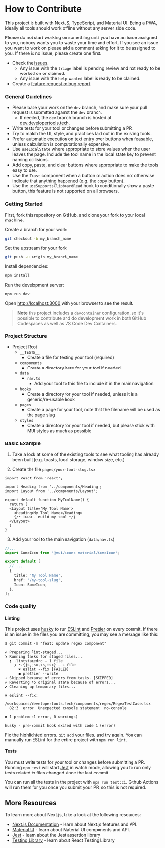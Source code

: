 # How to Contribute

This project is built with NextJS, TypeScript, and Material UI. Being a PWA, ideally all tools should work offline without any server side code.

Please do not start working on something until you have an issue assigned to you, nobody wants you to waste your time and effort. If you see an issue you want to work on please add a comment asking for it to be assigned to you. If there is no issue, please create one first.

- Check the [issues](https://github.com/developertools-tech/developertools.tech/issues).
  - Any issue with the `triage` label is pending review and not ready to be worked on or claimed.
  - Any issue with the `help wanted` label is ready to be claimed.
- Create a [feature request or bug report](https://github.com/developertools-tech/developertools.tech/issues/new/choose).

### General Guidelines

- Please base your work on the `dev` branch, and make sure your pull request is submitted against the `dev` branch.
  - If needed, the `dev` branch branch is hosted at [dev.developertools.tech](https://dev.developertools.tech).
- Write tests for your tool or changes before submitting a PR.
- Try to match the UI, style, and practices laid out in the existing tools.
- Prefer automatic execution on text entry over buttons when feasable, unless calculation is computationally expensive.
- Use `useLocalState` where appropriate to store values when the user leaves the page. Include the tool name in the local state key to prevent naming collisions.
- Add copy, paste, and clear buttons where appropriate to make the tools easy to use.
- Use the `Toast` component when a button or action does not otherwise indicate that anything happened (e.g. the copy button).
- Use the `useSupportsClipboardRead` hook to conditionally show a paste button, this feature is not supported on all browsers.

### Getting Started

First, fork this repository on GitHub, and clone your fork to your local machine.

Create a branch for your work:

```sh
git checkout -b my_branch_name
```

Set the upstream for your fork:

```sh
git push -u origin my_branch_name
```

Install dependencies:

```sh
npm install
```

Run the development server:

```sh
npm run dev
```

Open [http://localhost:3000](http://localhost:3000) with your browser to see the result.

> **Note** this project includes a `devcontainer` configuration, so it's possible to contribute and do development work in both GitHub Codespaces as well as VS Code Dev Containers.

### Project Structure

- Project Root
  - `__TESTS__`
    - Create a file for testing your tool (required)
  - `components`
    - Create a directory here for your tool if needed
  - `data`
    - `nav.ts`
      - Add your tool to this file to include it in the main navigation
  - `hooks`
    - Create a directory for your tool if needed, unless it is a generic/re-usable hook
  - `pages`
    - Create a page for your tool, note that the filename will be used as the page slug
  - `styles`
    - Create a directory for your tool if needed, but please stick with MUI styles as much as possible

### Basic Example

1. Take a look at some of the existing tools to see what tooling has already been built (e.g. toasts, local storage, window size, etc.)

2. Create the file `pages/your-tool-slug.tsx`

  ```tsx
  import React from 'react';

  import Heading from '../components/Heading';
  import Layout from '../components/Layout';

  export default function MyToolName() {
    return (
    <Layout title='My Tool Name'>
      <Heading>My Tool Name</Heading>
      {/* TODO - Build my tool */}
    </Layout>
    )
  }
  ```

3. Add your tool to the main navigation (`data/nav.ts`)

  ```ts
  //...
  import SomeIcon from '@mui/icons-material/SomeIcon';

  export default [
    // ...
    {
      title: 'My Tool Name',
      href: '/my-tool-slug',
      Icon: SomeIcon,
    },
  ];
  ```

### Code quality

#### Linting

This project uses [husky](https://github.com/typicode/husky) to run [ESLint](https://eslint.org/docs/latest/) and [Prettier](https://prettier.io/) on every commit. If there is an issue in the files you are committing, you may see a message like this:

```
$ git commit -m "feat: update regex component"

✔ Preparing lint-staged...
❯ Running tasks for staged files...
  ❯ .lintstagedrc — 1 file
    ❯ *.{js,jsx,ts,tsx} — 1 file
      ✖ eslint --fix [FAILED]
      ◼ prettier --write
↓ Skipped because of errors from tasks. [SKIPPED]
✔ Reverting to original state because of errors...
✔ Cleaning up temporary files...

✖ eslint --fix:

/workspaces/developertools.tech/components/regex/RegexTestCase.tsx
  82:3  error  Unexpected console statement  no-console

✖ 1 problem (1 error, 0 warnings)

husky - pre-commit hook exited with code 1 (error)
```

Fix the highlighted errors, `git add` your files, and try again. You can manually run ESLint for the entire project with `npm run lint`.

#### Tests

You must write tests for your tool or changes before submitting a PR. Running `npm test` will start [Jest](https://jestjs.io/docs/getting-started) in watch mode, allowing you to run only tests related to files changed since the last commit. 

You can run all the tests in the project with `npm run test:ci`. Github Actions will run them for you once you submit your PR, so this is not required.

## More Resources

To learn more about Next.js, take a look at the following resources:

- [Next.js Documentation](https://nextjs.org/docs) - learn about Next.js features and API.
- [Material UI](https://mui.com/material-ui) - learn about Material UI components and API.
- [Jest](https://jestjs.io/docs/getting-started) - learn about the Jest assertion library
- [Testing Library](https://testing-library.com/docs/react-testing-library/intro) - learn about React Testing Library
